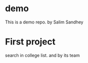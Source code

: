 # demo
This is a demo repo.
by Salim Sandhey

# First project
search in college list.
and by its team